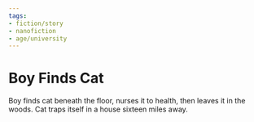 ```yaml
---
tags:
- fiction/story
- nanofiction
- age/university
---
```


# Boy Finds Cat

Boy finds cat beneath the floor, nurses it to health, then leaves it in
the woods. Cat traps itself in a house sixteen miles away.
